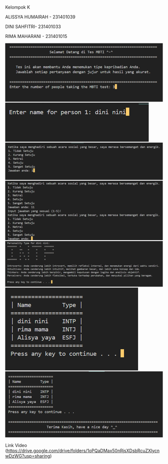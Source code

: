 Kelompok K

ALISSYA HUMAIRAH - 231401039

DINI SAHFITRI- 231401033

RIMA MAHARANI - 231401015

![alt text](https://github.com/alissyaa/Kelompok-K/blob/main/hasil/1.png?raw=true)
![alt text](https://github.com/alissyaa/Kelompok-K/blob/main/hasil/2.png?raw=true)
![alt text](https://github.com/alissyaa/Kelompok-K/blob/main/hasil/3.png?raw=true)
![alt text](https://github.com/alissyaa/Kelompok-K/blob/main/hasil/4.png?raw=true)
![alt text](https://github.com/alissyaa/Kelompok-K/blob/main/hasil/5.png?raw=true)
![alt text](https://github.com/alissyaa/Kelompok-K/blob/main/hasil/6.png?raw=true)
![alt text](https://github.com/alissyaa/Kelompok-K/blob/main/hasil/7.png?raw=true)



Link Video (https://drive.google.com/drive/folders/1oPQaDMax50nRjsXDsbRcuZXlycnwDzWG?usp=sharing)
